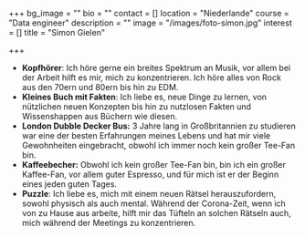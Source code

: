 +++
bg_image = ""
bio = ""
contact = []
location = "Niederlande"
course = "Data engineer"
description = ""
image = "/images/foto-simon.jpg"
interest = []
title = "Simon Gielen"

+++

* **Kopfhörer**: Ich höre gerne ein breites Spektrum an Musik, vor allem bei der Arbeit hilft es mir, mich zu konzentrieren. Ich höre alles von Rock aus den 70ern und 80ern bis hin zu EDM.
* **Kleines Buch mit Fakten**: Ich liebe es, neue Dinge zu lernen, von nützlichen neuen Konzepten bis hin zu nutzlosen Fakten und Wissenshappen aus Büchern wie diesen.
* **London Dubble Decker Bus:** 3 Jahre lang in Großbritannien zu studieren war eine der besten Erfahrungen meines Lebens und hat mir viele Gewohnheiten eingebracht, obwohl ich immer noch kein großer Tee-Fan bin.
* **Kaffeebecher:** Obwohl ich kein großer Tee-Fan bin, bin ich ein großer Kaffee-Fan, vor allem guter Espresso, und für mich ist er der Beginn eines jeden guten Tages.
* **Puzzle**: Ich liebe es, mich mit einem neuen Rätsel herauszufordern, sowohl physisch als auch mental. Während der Corona-Zeit, wenn ich von zu Hause aus arbeite, hilft mir das Tüfteln an solchen Rätseln auch, mich während der Meetings zu konzentrieren.